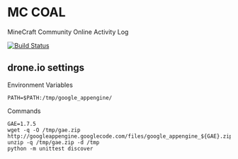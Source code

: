 MC COAL
=======

MineCraft Community Online Activity Log

[![Build Status](https://drone.io/github.com/gumptionthomas/MC-COAL/status.png)](https://drone.io/github.com/gumptionthomas/MC-COAL/latest)

drone.io settings
-----------------
Environment Variables

    PATH=$PATH:/tmp/google_appengine/

Commands

    GAE=1.7.5
    wget -q -O /tmp/gae.zip http://googleappengine.googlecode.com/files/google_appengine_${GAE}.zip
    unzip -q /tmp/gae.zip -d /tmp
    python -m unittest discover
